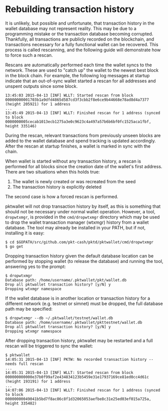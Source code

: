 # Rebuilding transaction history

It is unlikely, but possible and unfortunate, that transaction history in the
wallet database may not represent reality. This may be due to a programming
mistake or the transaction database becoming corrupted. Thankfully, all
transactions are publicly recorded on the blockchain, and transactions
necessary for a fully functional wallet can be recovered. This process is
called rescanning, and the following guide will demonstrate how to force such a
rescan.

Rescans are automatically performed each time the wallet syncs to the network.
These are used to "catch up" the wallet to the newest best block in the block
chain. For example, the following log messages at startup indicate that an
out-of-sync wallet started a rescan for all addresses and unspent outputs since
some block.

```
13:45:03 2015-04-13 [INF] WLLT: Started rescan from block 00000000001703b1a9dfd4865d587cd3f3cbb2f8e6ce9b44668e78ad8d4a7377 (height 205921) for 1 address
...
13:45:49 2015-04-13 [INF] WLLT: Finished rescan for 1 address (synced to block 0000000005cecab1013ecb1275a3e0c9623c4a497a57b6b6bf0fc1525aca1fbf, height 335146)
```

During the rescan, relevant transactions from previously unseen blocks are added
to the wallet database and spend tracking is updated accordingly. After the
rescan at startup finishes, a wallet is marked in sync with the chain.

When wallet is started without any transaction history, a rescan is performed
for all blocks since the creation date of the wallet's first address. There are
two situations when this holds true:

1. The wallet is newly created or was recreated from the seed
2. The transaction history is explicitly deleted

The second case is how a forced rescan is performed.

pktwallet will not drop transaction history by itself, as this is something that
should not be necessary under normal wallet operation. However, a tool,
`dropwtxmgr`, is provided in the `cmd/dropwtxmgr` directory which may be used to
drop the wallet transaction manager (wtxmgr) history from a wallet database.
The tool may already be installed in your PATH, but if not, installing it is easy:

```
$ cd $GOPATH/src/github.com/pkt-cash/pktd/pktwallet/cmd/dropwtxmgr
$ go get
```

Dropping transaction history given the default database location can be
performed by stopping wallet (to release the database) and running the tool,
answering yes to the prompt:

```
$ dropwtxmgr
Database path: /home/username/.pktwallet/pkt/wallet.db
Drop all pktwallet transaction history? [y/N] y
Dropping wtxmgr namespace
```

If the wallet database is in another location or transaction history for a
different network (e.g. testnet or simnet) must be dropped, the full database
path may be specified:

```
$ dropwtxmgr --db ~/.pktwallet/testnet/wallet.db
Database path: /home/username/.pktwallet/pkttestnet/wallet.db
Drop all pktwallet transaction history? [y/N] y
Dropping wtxmgr namespace
```

After dropping transaction history, pktwallet may be restarted and a full rescan
will be triggered to sync the wallet:

```
$ pktwallet
14:05:31 2015-04-13 [INF] PKTW: No recorded transaction history -- needs full rescan
...
14:05:31 2015-04-13 [INF] WLLT: Started rescan from block 000000000000e37b0f99af2e434834123b5459e31e17937169ce81ed0cc4d61c (height 193191) for 1 address
...
14:07:06 2015-04-13 [INF] WLLT: Finished rescan for 1 address (synced to block 00000000049041b5bd7f8ac86c8f1d32065053aefbe8c31e25ed03ef015a725a, height 335482)

```
